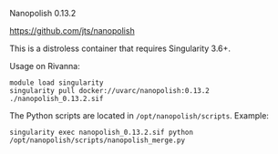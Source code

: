 Nanopolish 0.13.2

https://github.com/jts/nanopolish

This is a distroless container that requires Singularity 3.6+.

Usage on Rivanna:
```
module load singularity
singularity pull docker://uvarc/nanopolish:0.13.2
./nanopolish_0.13.2.sif
```

The Python scripts are located in `/opt/nanopolish/scripts`. Example:
```
singularity exec nanopolish_0.13.2.sif python /opt/nanopolish/scripts/nanopolish_merge.py
```

